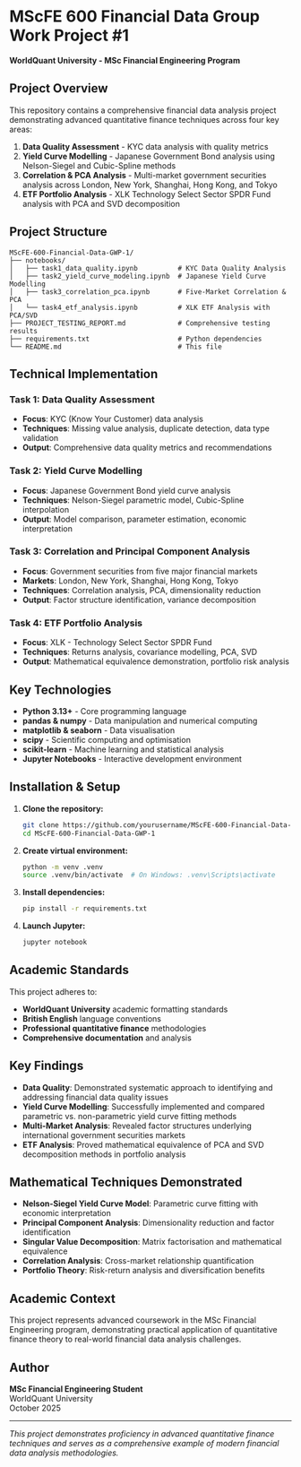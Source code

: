 # MScFE 600 Financial Data Group Work Project #1

**WorldQuant University - MSc Financial Engineering Program**

## Project Overview

This repository contains a comprehensive financial data analysis project demonstrating advanced quantitative finance techniques across four key areas:

1. **Data Quality Assessment** - KYC data analysis with quality metrics
2. **Yield Curve Modelling** - Japanese Government Bond analysis using Nelson-Siegel and Cubic-Spline methods
3. **Correlation & PCA Analysis** - Multi-market government securities analysis across London, New York, Shanghai, Hong Kong, and Tokyo
4. **ETF Portfolio Analysis** - XLK Technology Select Sector SPDR Fund analysis with PCA and SVD decomposition

## Project Structure

```
MScFE-600-Financial-Data-GWP-1/
├── notebooks/
│   ├── task1_data_quality.ipynb          # KYC Data Quality Analysis
│   ├── task2_yield_curve_modeling.ipynb  # Japanese Yield Curve Modelling
│   ├── task3_correlation_pca.ipynb       # Five-Market Correlation & PCA
│   └── task4_etf_analysis.ipynb          # XLK ETF Analysis with PCA/SVD
├── PROJECT_TESTING_REPORT.md             # Comprehensive testing results
├── requirements.txt                      # Python dependencies
└── README.md                             # This file
```

## Technical Implementation

### Task 1: Data Quality Assessment
- **Focus**: KYC (Know Your Customer) data analysis
- **Techniques**: Missing value analysis, duplicate detection, data type validation
- **Output**: Comprehensive data quality metrics and recommendations

### Task 2: Yield Curve Modelling
- **Focus**: Japanese Government Bond yield curve analysis
- **Techniques**: Nelson-Siegel parametric model, Cubic-Spline interpolation
- **Output**: Model comparison, parameter estimation, economic interpretation

### Task 3: Correlation and Principal Component Analysis
- **Focus**: Government securities from five major financial markets
- **Markets**: London, New York, Shanghai, Hong Kong, Tokyo
- **Techniques**: Correlation analysis, PCA, dimensionality reduction
- **Output**: Factor structure identification, variance decomposition

### Task 4: ETF Portfolio Analysis
- **Focus**: XLK - Technology Select Sector SPDR Fund
- **Techniques**: Returns analysis, covariance modelling, PCA, SVD
- **Output**: Mathematical equivalence demonstration, portfolio risk analysis

## Key Technologies

- **Python 3.13+** - Core programming language
- **pandas & numpy** - Data manipulation and numerical computing
- **matplotlib & seaborn** - Data visualisation
- **scipy** - Scientific computing and optimisation
- **scikit-learn** - Machine learning and statistical analysis
- **Jupyter Notebooks** - Interactive development environment

## Installation & Setup

1. **Clone the repository:**
   ```bash
   git clone https://github.com/yourusername/MScFE-600-Financial-Data-GWP-1.git
   cd MScFE-600-Financial-Data-GWP-1
   ```

2. **Create virtual environment:**
   ```bash
   python -m venv .venv
   source .venv/bin/activate  # On Windows: .venv\Scripts\activate
   ```

3. **Install dependencies:**
   ```bash
   pip install -r requirements.txt
   ```

4. **Launch Jupyter:**
   ```bash
   jupyter notebook
   ```

## Academic Standards

This project adheres to:
- **WorldQuant University** academic formatting standards
- **British English** language conventions
- **Professional quantitative finance** methodologies
- **Comprehensive documentation** and analysis

## Key Findings

- **Data Quality**: Demonstrated systematic approach to identifying and addressing financial data quality issues
- **Yield Curve Modelling**: Successfully implemented and compared parametric vs. non-parametric yield curve fitting methods
- **Multi-Market Analysis**: Revealed factor structures underlying international government securities markets
- **ETF Analysis**: Proved mathematical equivalence of PCA and SVD decomposition methods in portfolio analysis

## Mathematical Techniques Demonstrated

- **Nelson-Siegel Yield Curve Model**: Parametric curve fitting with economic interpretation
- **Principal Component Analysis**: Dimensionality reduction and factor identification
- **Singular Value Decomposition**: Matrix factorisation and mathematical equivalence
- **Correlation Analysis**: Cross-market relationship quantification
- **Portfolio Theory**: Risk-return analysis and diversification benefits

## Academic Context

This project represents advanced coursework in the MSc Financial Engineering program, demonstrating practical application of quantitative finance theory to real-world financial data analysis challenges.

## Author

**MSc Financial Engineering Student**  
WorldQuant University  
October 2025

---

*This project demonstrates proficiency in advanced quantitative finance techniques and serves as a comprehensive example of modern financial data analysis methodologies.*